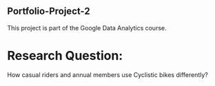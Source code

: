 ## Portfolio-Project-2

This project is part of the Google Data Analytics course. 

# Research Question: 
How casual riders and annual members use Cyclistic bikes differently?
